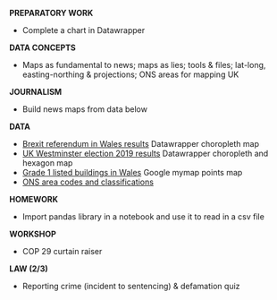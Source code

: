 **PREPARATORY WORK**

- Complete a chart in Datawrapper

**DATA CONCEPTS**

- Maps as fundamental to news; maps as lies; tools & files; lat-long, easting-northing &  projections; ONS areas for mapping UK

**JOURNALISM**
- Build news maps from data below

**DATA**

- [Brexit referendum in Wales results](https://www.electoralcommission.org.uk/who-we-are-and-what-we-do/elections-and-referendums/our-reports-and-data-past-elections-and-referendums/results-and-turnout-eu-referendum/eu-referendum-results-region-wales) Datawrapper choropleth map
- [UK Westminster election 2019 results](https://www.google.com/url?sa=t&rct=j&q=&esrc=s&source=web&cd=&ved=2ahUKEwjfq5nm3K-CAxXjQEEAHc9LBTMQFnoECBEQAQ&url=https%3A%2F%2Fwww.electoralcommission.org.uk%2Fsites%2Fdefault%2Ffiles%2F2020-05%2FUKPGE%25202019-%2520Electoral%2520Data-Website.xlsx&usg=AOvVaw0pXGxmVyghaXYB44vCw9wr&opi=89978449) Datawrapper choropleth and hexagon map
- [Grade 1 listed buildings in Wales](https://datamap.gov.wales/layers/inspire-wg:Cadw_ListedBuildings) Google mymap points map
- [ONS area codes and classifications](https://geoportal.statistics.gov.uk/datasets/ons::register-of-geographic-codes-may-2023-for-the-united-kingdom/about)

**HOMEWORK**

- Import pandas library in a notebook and use it to read in a csv file

**WORKSHOP**

- COP 29 curtain raiser

**LAW (2/3)**

- Reporting crime (incident to sentencing) & defamation quiz